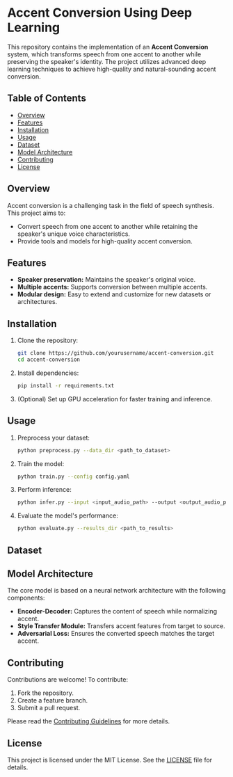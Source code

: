 

# Accent Conversion Using Deep Learning

This repository contains the implementation of an **Accent Conversion** system, which transforms speech from one accent to another while preserving the speaker's identity. The project utilizes advanced deep learning techniques to achieve high-quality and natural-sounding accent conversion.

## Table of Contents

- [Overview](#overview)
- [Features](#features)
- [Installation](#installation)
- [Usage](#usage)
- [Dataset](#dataset)
- [Model Architecture](#model-architecture)
- [Contributing](#contributing)
- [License](#license)

## Overview

Accent conversion is a challenging task in the field of speech synthesis. This project aims to:
- Convert speech from one accent to another while retaining the speaker's unique voice characteristics.
- Provide tools and models for high-quality accent conversion.

## Features

- **Speaker preservation:** Maintains the speaker's original voice.
- **Multiple accents:** Supports conversion between multiple accents.
- **Modular design:** Easy to extend and customize for new datasets or architectures.

## Installation

1. Clone the repository:
   ```bash
   git clone https://github.com/yourusername/accent-conversion.git
   cd accent-conversion
   ```

2. Install dependencies:
   ```bash
   pip install -r requirements.txt
   ```

3. (Optional) Set up GPU acceleration for faster training and inference.

## Usage

1. Preprocess your dataset:
   ```bash
   python preprocess.py --data_dir <path_to_dataset>
   ```

2. Train the model:
   ```bash
   python train.py --config config.yaml
   ```

3. Perform inference:
   ```bash
   python infer.py --input <input_audio_path> --output <output_audio_path>
   ```

4. Evaluate the model's performance:
   ```bash
   python evaluate.py --results_dir <path_to_results>
   ```

## Dataset


## Model Architecture

The core model is based on a neural network architecture with the following components:
- **Encoder-Decoder:** Captures the content of speech while normalizing accent.
- **Style Transfer Module:** Transfers accent features from target to source.
- **Adversarial Loss:** Ensures the converted speech matches the target accent.


## Contributing

Contributions are welcome! To contribute:
1. Fork the repository.
2. Create a feature branch.
3. Submit a pull request.

Please read the [Contributing Guidelines](CONTRIBUTING.md) for more details.

## License

This project is licensed under the MIT License. See the [LICENSE](LICENSE) file for details.
